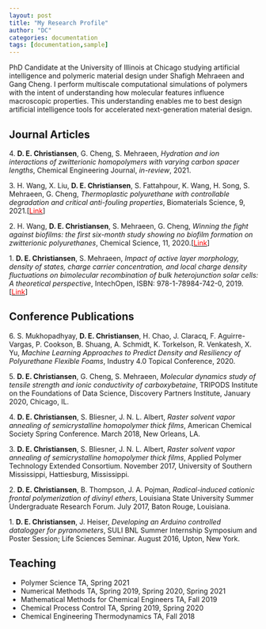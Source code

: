 ```yaml
---
layout: post
title: "My Research Profile"
author: "DC"
categories: documentation
tags: [documentation,sample]
---
```

PhD Candidate at the University of Illinois at Chicago studying artificial intelligence and polymeric material design under Shafigh Mehraeen and Gang Cheng. I perform multiscale computational simulations of polymers with the intent of understanding how molecular features influence macroscopic properties. This understanding enables me to best design artificial intelligence tools for accelerated next-generation material design.

## **Journal Articles**
4\. **D. E. Christiansen**, G. Cheng, S. Mehraeen, _Hydration and ion interactions of zwitterionic homopolymers with varying carbon spacer lengths_, Chemical Engineering Journal, _in-review_, 2021.

3\. H. Wang, X. Liu, **D. E. Christiansen**, S. Fattahpour, K. Wang, H. Song, S. Mehraeen, G. Cheng, _Thermoplastic polyurethane with controllable degradation and critical anti-fouling properties_, Biomaterials Science, 9, 2021.[[<span style="color:red">Link</span>](https://pubs.rsc.org/en/content/articlelanding/2021/bm/d0bm01967d)]

2\. H. Wang, **D. E. Christiansen**, S. Mehraeen, G. Cheng, _Winning the fight against biofilms: the first six-month study showing no biofilm formation on zwitterionic polyurethanes_, Chemical Science, 11, 2020.[[<span style="color:red">Link</span>](https://pubs.rsc.org/en/content/articlelanding/2020/sc/c9sc06155j)]

1\. **D. E. Christiansen**, S. Mehraeen, _Impact of active layer morphology, density of states, charge carrier concentration, and local charge density fluctuations on bimolecular recombination of bulk heterojunction solar cells: A theoretical perspective_, IntechOpen, ISBN: 978-1-78984-742-0, 2019.[[<span style="color:red">Link</span>](https://www.intechopen.com/chapters/66902)]

## **Conference Publications**
6\. S. Mukhopadhyay, **D. E. Christiansen**, H. Chao, J. Claracq, F. Aguirre-Vargas, P. Cookson, B. Shuang, A. Schmidt, K. Torkelson, R. Venkatesh, X. Yu, _Machine Learning Approaches to Predict Density and Resiliency of Polyurethane Flexible Foams_, Industry 4.0 Topical Conference, 2020.

5\. **D. E. Christiansen**, G. Cheng, S. Mehraeen, _Molecular dynamics study of tensile strength and ionic conductivity of carboxybetaine_, TRIPODS Institute on the Foundations of Data Science, Discovery Partners Institute, January 2020, Chicago, IL.

4\. **D. E. Christiansen**, S. Bliesner, J. N. L. Albert, _Raster solvent vapor annealing of semicrystalline homopolymer thick films_, American Chemical Society Spring Conference. March 2018, New Orleans, LA.

3\. **D. E. Christiansen**, S. Bliesner, J. N. L. Albert, _Raster solvent vapor annealing of semicrystalline homopolymer thick films_, Applied Polymer Technology Extended Consortium. November 2017, University of Southern Mississippi, Hattiesburg, Mississippi.

2\. **D. E. Christiansen**, B. Thompson, J. A. Pojman, _Radical-induced cationic frontal polymerization of divinyl ethers_, Louisiana State University Summer Undergraduate Research Forum. July 2017, Baton Rouge, Louisiana.

1\. **D. E. Christiansen**, J. Heiser, _Developing an Arduino controlled datalogger for pyranometers_, SULI BNL Summer Internship Symposium and Poster Session; Life Sciences Seminar. August 2016, Upton, New York.

## **Teaching**
* Polymer Science TA, Spring 2021
* Numerical Methods TA, Spring 2019, Spring 2020, Spring 2021
* Mathematical Methods for Chemical Engineers TA, Fall 2019
* Chemical Process Control TA, Spring 2019, Spring 2020
* Chemical Engineering Thermodynamics TA, Fall 2018
